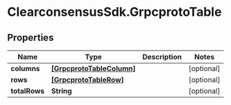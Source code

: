 # ClearconsensusSdk.GrpcprotoTable

## Properties

Name | Type | Description | Notes
------------ | ------------- | ------------- | -------------
**columns** | [**[GrpcprotoTableColumn]**](GrpcprotoTableColumn.md) |  | [optional] 
**rows** | [**[GrpcprotoTableRow]**](GrpcprotoTableRow.md) |  | [optional] 
**totalRows** | **String** |  | [optional] 


